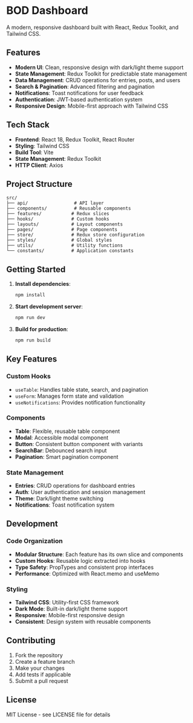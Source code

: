 # BOD Dashboard

A modern, responsive dashboard built with React, Redux Toolkit, and Tailwind CSS.

## Features

- **Modern UI**: Clean, responsive design with dark/light theme support
- **State Management**: Redux Toolkit for predictable state management
- **Data Management**: CRUD operations for entries, posts, and users
- **Search & Pagination**: Advanced filtering and pagination
- **Notifications**: Toast notifications for user feedback
- **Authentication**: JWT-based authentication system
- **Responsive Design**: Mobile-first approach with Tailwind CSS

## Tech Stack

- **Frontend**: React 18, Redux Toolkit, React Router
- **Styling**: Tailwind CSS
- **Build Tool**: Vite
- **State Management**: Redux Toolkit
- **HTTP Client**: Axios

## Project Structure

```
src/
├── api/                 # API layer
├── components/          # Reusable components
├── features/           # Redux slices
├── hooks/              # Custom hooks
├── layouts/            # Layout components
├── pages/              # Page components
├── store/              # Redux store configuration
├── styles/             # Global styles
├── utils/              # Utility functions
└── constants/          # Application constants
```

## Getting Started

1. **Install dependencies**:

   ```bash
   npm install
   ```

2. **Start development server**:

   ```bash
   npm run dev
   ```

3. **Build for production**:
   ```bash
   npm run build
   ```

## Key Features

### Custom Hooks

- `useTable`: Handles table state, search, and pagination
- `useForm`: Manages form state and validation
- `useNotifications`: Provides notification functionality

### Components

- **Table**: Flexible, reusable table component
- **Modal**: Accessible modal component
- **Button**: Consistent button component with variants
- **SearchBar**: Debounced search input
- **Pagination**: Smart pagination component

### State Management

- **Entries**: CRUD operations for dashboard entries
- **Auth**: User authentication and session management
- **Theme**: Dark/light theme switching
- **Notifications**: Toast notification system

## Development

### Code Organization

- **Modular Structure**: Each feature has its own slice and components
- **Custom Hooks**: Reusable logic extracted into hooks
- **Type Safety**: PropTypes and consistent prop interfaces
- **Performance**: Optimized with React.memo and useMemo

### Styling

- **Tailwind CSS**: Utility-first CSS framework
- **Dark Mode**: Built-in dark/light theme support
- **Responsive**: Mobile-first responsive design
- **Consistent**: Design system with reusable components

## Contributing

1. Fork the repository
2. Create a feature branch
3. Make your changes
4. Add tests if applicable
5. Submit a pull request

## License

MIT License - see LICENSE file for details

